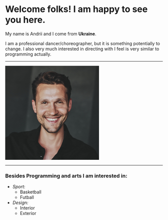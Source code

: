# Welcome folks! I am happy to see you here.

My name is Andrii and I come from **Ukraine**.

I am a professional dancer/choreographer, but it is something potentially to change.
I also very much interested in directing with I feel is very similar to programming actually.

---

<img src="./Andrew-7.jpg" width="300" />

---
### Besides Programming and arts I am interested in:
* _Sport:_
   * Basketball
   * Futball
* _Design:_
   * Interior
   * Exterior

